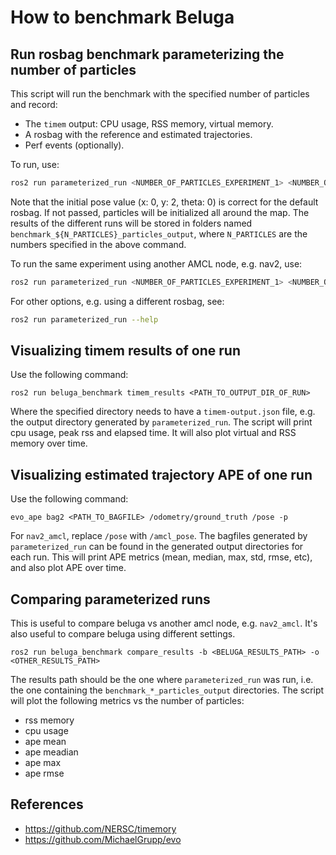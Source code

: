 # How to benchmark Beluga

## Run rosbag benchmark parameterizing the number of particles

This script will run the benchmark with the specified number of particles and record:

- The `timem` output: CPU usage, RSS memory, virtual memory.
- A rosbag with the reference and estimated trajectories.
- Perf events (optionally).

To run, use:

```bash
ros2 run parameterized_run <NUMBER_OF_PARTICLES_EXPERIMENT_1> <NUMBER_OF_PARTICLES_EXPERIMENT_2> ... --initial-pose-y 2.0
```

Note that the initial pose value (x: 0, y: 2, theta: 0) is correct for the default rosbag. If not passed, particles will be initialized all around the map.
The results of the different runs will be stored in folders named `benchmark_${N_PARTICLES}_particles_output`, where `N_PARTICLES` are the numbers specified in the above command.

To run the same experiment using another AMCL node, e.g. nav2, use:

```bash
ros2 run parameterized_run <NUMBER_OF_PARTICLES_EXPERIMENT_1> <NUMBER_OF_PARTICLES_EXPERIMENT_2> ... --initial-pose-y 2.0 --package nav2_amcl --executable amcl
```

For other options, e.g. using a different rosbag, see:

```bash
ros2 run parameterized_run --help
```

## Visualizing timem results of one run

Use the following command:

```
ros2 run beluga_benchmark timem_results <PATH_TO_OUTPUT_DIR_OF_RUN>
```

Where the specified directory needs to have a `timem-output.json` file, e.g. the output directory generated by `parameterized_run`.
The script will print cpu usage, peak rss and elapsed time.
It will also plot virtual and RSS memory over time.

## Visualizing estimated trajectory APE of one run

Use the following command:

```
evo_ape bag2 <PATH_TO_BAGFILE> /odometry/ground_truth /pose -p
```

For `nav2_amcl`, replace `/pose` with `/amcl_pose`.
The bagfiles generated by `parameterized_run` can be found in the generated output directories for each run.
This will print APE metrics (mean, median, max, std, rmse, etc), and also plot APE over time.

## Comparing parameterized runs

This is useful to compare beluga vs another amcl node, e.g. `nav2_amcl`.
It's also useful to compare beluga using different settings.

```
ros2 run beluga_benchmark compare_results -b <BELUGA_RESULTS_PATH> -o <OTHER_RESULTS_PATH>
```

The results path should be the one where `parameterized_run` was run, i.e. the one containing the `benchmark_*_particles_output` directories.
The script will plot the following metrics vs the number of particles:

- rss memory
- cpu usage
- ape mean
- ape meadian
- ape max
- ape rmse

## References

- https://github.com/NERSC/timemory
- https://github.com/MichaelGrupp/evo
